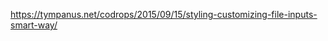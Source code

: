 <a target="_blank" href="https://tympanus.net/codrops/2015/09/15/styling-customizing-file-inputs-smart-way/">https://tympanus.net/codrops/2015/09/15/styling-customizing-file-inputs-smart-way/</a>